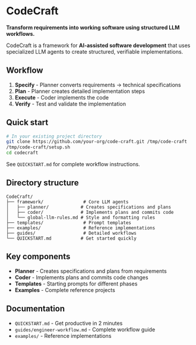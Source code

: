 # CodeCraft

**Transform requirements into working software using structured LLM workflows.**

CodeCraft is a framework for **AI-assisted software development** that uses specialized LLM agents to create structured, verifiable implementations.

## Workflow

1. **Specify** - Planner converts requirements → technical specifications  
2. **Plan** - Planner creates detailed implementation steps
3. **Execute** - Coder implements the code
4. **Verify** - Test and validate the implementation

## Quick start

```bash
# In your existing project directory
git clone https://github.com/your-org/code-craft.git /tmp/code-craft
/tmp/code-craft/setup.sh
cd codecraft
```

See `QUICKSTART.md` for complete workflow instructions.

## Directory structure

```
CodeCraft/
├── framework/               # Core LLM agents
│   ├── planner/            # Creates specifications and plans
│   ├── coder/              # Implements plans and commits code
│   └── global-llm-rules.md # Style and formatting rules
├── templates/               # Prompt templates
├── examples/                # Reference implementations  
├── guides/                  # Detailed workflows
└── QUICKSTART.md           # Get started quickly
```

## Key components

- **Planner** - Creates specifications and plans from requirements
- **Coder** - Implements plans and commits code changes
- **Templates** - Starting prompts for different phases
- **Examples** - Complete reference projects

## Documentation

- `QUICKSTART.md` - Get productive in 2 minutes
- `guides/engineer-workflow.md` - Complete workflow guide
- `examples/` - Reference implementations

